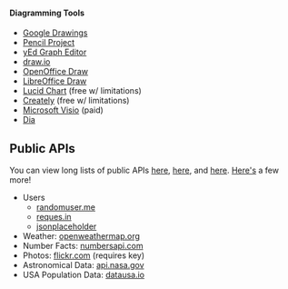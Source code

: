 


#### Diagramming Tools

- [Google Drawings](https://docs.google.com/drawings/)
- [Pencil Project](https://pencil.evolus.vn/)
- [yEd Graph Editor](https://www.yworks.com/products/yed)
- [draw.io](https://www.draw.io/)
- [OpenOffice Draw](https://www.openoffice.org/product/draw.html)
- [LibreOffice Draw](https://www.libreoffice.org/)
- [Lucid Chart](https://www.lucidchart.com/) (free w/ limitations)
- [Creately](https://creately.com) (free w/ limitations)
- [Microsoft Visio](https://products.office.com/en-us/visio/flowchart-software?tab=tabs-1) (paid)
- [Dia](http://dia-installer.de/)


## Public APIs

You can view long lists of public APIs [here](https://github.com/toddmotto/public-apis), [here](https://github.com/abhishekbanthia/Public-APIs), and [here](https://apilist.fun/). [Here's](http://www.pythonforbeginners.com/api/list-of-python-apis) a few more!

- Users
    - [randomuser.me](https://randomuser.me/documentation)
    - [reques.in](https://reqres.in/)
    - [jsonplaceholder](https://jsonplaceholder.typicode.com/)
- Weather: [openweathermap.org](http://openweathermap.org/api)
- Number Facts: [numbersapi.com](http://numbersapi.com/#42)
- Photos: [flickr.com](https://www.flickr.com/services/api/) (requires key)
- Astronomical Data: [api.nasa.gov](https://api.nasa.gov/#live_example)
- USA Population Data: [datausa.io](https://datausa.io/about/api/)
